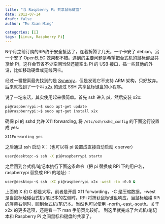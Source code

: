 ```yaml
---
title: "与 Raspberry Pi 共享鼠标键盘"
date: 2012-07-14
draft: false
author: "Mu Xian Ming"

categories: [I]
tags: [Linux, Raspberry Pi]
---
```


N个月之前订购的RPi终于安全抵达了，连着折腾了几天，一个卡安了 debian，另一个安了 OpenELEC 效果都不错。遇到的主要问题是希望把台式机的鼠标键盘共享给 Pi，这样会节省不少空间当然还能空出 Pi 的 USB 接口，插一些其他的外设，比如移动硬盘或无线网卡。

经过一番搜索最先找到的是 [Synergy](http://synergy-foss.org/zh-cn/)，但是发现它不支持 ARM 架构，只好放弃。后来就找到了一个叫 [x2x](https://github.com/dottedmag/x2x) 的通过 SSH 共享鼠标键盘的小程序。

说了一坨废话，其实使用起来很简单。首先 ssh 进入 pi，然后安装 x2x:

```bash
pi@raspberrypi:~$ sudo apt-get update
pi@raspberrypi:~$ sudo apt-get install x2x
```

确保 pi 的 sshd 允许 X11 forwarding, 将 `/etc/ssh/sshd_config` 的下面这行设置成 yes:

```bash
X11Forwarding yes
```

之后通过 ssh 启动 X：（也可以将 pi 设置成直接自动启动 x server）

```bash
user@desktop:~$ ssh -X pi@raspberrypi startx
```

之后回到台式机/笔记本执行下面这条命令（把 pi 替换成 RPi 下的用户名，raspberrypi 替换成 RPi 的地址）：

```bash
user@desktop:~$ ssh -XC pi@raspberrypi x2x -west -to :0.0 &
```

上面的 X 和 C 都是大写，前者是开启 X11 forwarding，-C 是压缩数据。-west 是当鼠标触碰台式机/笔记本的左侧时，RPi 将捕获鼠标键盘响应，当鼠标触碰 RPi 的屏幕右侧时，回到台式机/笔记本。当然也可以使用 -north,-east,-south。关于 x2x 的更多选项，还是看一下 man 手册页比较好。
到这里就完成了台式机/笔记本和 Raspberry Pi 之间鼠标和键盘的共享了。
